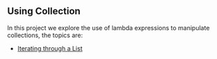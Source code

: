Using Collection
--------------------------
In this project we explore the use of lambda expressions to manipulate collections, the topics are:

* [Iterating through a List](https://github.com/robsonoduarte/java-functional/blob/master/using-collections/src/main/java/br/com/mystudies/java/functional/IteratingThroughAList.java)
